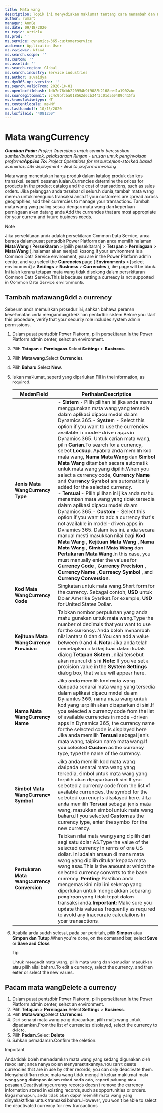 ```yaml
---
title: Mata wang
description: Topik ini menyediakan maklumat tentang cara menambah dan mengalih keluar jenis mata wang dalam Project Operations.
author: rumant
manager: AnnBe
ms.date: 09/18/2020
ms.topic: article
ms.prod: ''
ms.service: dynamics-365-customerservice
audience: Application User
ms.reviewer: kfend
ms.search.scope: ''
ms.custom: ''
ms.assetid: ''
ms.search.region: Global
ms.search.industry: Service industries
ms.author: suvaidya
ms.dyn365.ops.version: ''
ms.search.validFrom: 2020-10-01
ms.openlocfilehash: 1db7e76dbb220954b9f9088b2168eed1a1902abc
ms.sourcegitcommit: 5c4c9bf3ba018562d6cb3443c01d550489c415fa
ms.translationtype: HT
ms.contentlocale: ms-MY
ms.lasthandoff: 10/16/2020
ms.locfileid: "4081260"
---
```

# <a name="currency"></a><span data-ttu-id="d46ed-103">Mata wang</span><span class="sxs-lookup"><span data-stu-id="d46ed-103">Currency</span></span>

<span data-ttu-id="d46ed-104">_**Gunakan Pada:** Project Operations untuk senario berasaskan sumber/bukan stok, pelaksanaan Ringan - urusan untuk penginvoisan proforma_</span><span class="sxs-lookup"><span data-stu-id="d46ed-104">_**Applies To:** Project Operations for resource/non-stocked based scenarios, Lite deployment - deal to proforma invoicing_</span></span>

<span data-ttu-id="d46ed-105">Mata wang menentukan harga produk dalam katalog produk dan kos transaksi, seperti pesanan jualan.</span><span class="sxs-lookup"><span data-stu-id="d46ed-105">Currencies determine the prices for products in the product catalog and the cost of transactions, such as sales orders.</span></span> <span data-ttu-id="d46ed-106">Jika pelanggan anda tersebar di seluruh dunia, tambah mata wang mereka untuk mengurus transaksi anda.</span><span class="sxs-lookup"><span data-stu-id="d46ed-106">If your customers are spread across geographies, add their currencies to manage your transactions.</span></span> <span data-ttu-id="d46ed-107">Tambah mata wang yang paling sesuai dengan mata wang dan keperluan perniagaan akan datang anda.</span><span class="sxs-lookup"><span data-stu-id="d46ed-107">Add the currencies that are most appropriate for your current and future business needs.</span></span>  

> [!NOTE]
> <span data-ttu-id="d46ed-108">Jika persekitaran anda adalah persekitaran Common Data Service, anda berada dalam pusat pentadbir Power Platform dan anda memilih halaman **Mata Wang** ( **Persekitaran** > [pilih persekitaran] > **Tetapan** > **Perniagaan** > **Mata Wang** ), halaman akan menjadi kosong.</span><span class="sxs-lookup"><span data-stu-id="d46ed-108">If your environment is a Common Data Service environment, you are in the Power Platform admin center, and you select the **Currencies** page ( **Environments** > [select environment] > **Settings** > **Business** > **Currencies** ), the page will be blank.</span></span> <span data-ttu-id="d46ed-109">Ini ialah kerana tetapan mata wang tidak disokong dalam persekitaran Common Data Service.</span><span class="sxs-lookup"><span data-stu-id="d46ed-109">This is because setting a currency is not supported in Common Data Service environments.</span></span>

## <a name="add-a-currency"></a><span data-ttu-id="d46ed-110">Tambah matawang</span><span class="sxs-lookup"><span data-stu-id="d46ed-110">Add a currency</span></span>  
<span data-ttu-id="d46ed-111">Sebelum anda memulakan prosedur ini, sahkan bahawa peranan keselamatan anda mengandungi keizinan pentadbir sistem.</span><span class="sxs-lookup"><span data-stu-id="d46ed-111">Before you start this procedure, verify that your security role includes system admin permissions.</span></span> 

1. <span data-ttu-id="d46ed-112">Dalam pusat pentadbir Power Platform, pilih persekitaran.</span><span class="sxs-lookup"><span data-stu-id="d46ed-112">In the Power Platform admin center, select an environment.</span></span> 
2. <span data-ttu-id="d46ed-113">Pilih **Tetapan** > **Perniagaan**.</span><span class="sxs-lookup"><span data-stu-id="d46ed-113">Select **Settings** > **Business**.</span></span>
3. <span data-ttu-id="d46ed-114">Pilih **Mata wang**.</span><span class="sxs-lookup"><span data-stu-id="d46ed-114">Select **Currencies**.</span></span>  
4. <span data-ttu-id="d46ed-115">Pilih **Baharu**.</span><span class="sxs-lookup"><span data-stu-id="d46ed-115">Select **New**.</span></span>  
5. <span data-ttu-id="d46ed-116">Isikan maklumat, seperti yang diperlukan.</span><span class="sxs-lookup"><span data-stu-id="d46ed-116">Fill in the information, as required.</span></span>  


   |          <span data-ttu-id="d46ed-117">Medan</span><span class="sxs-lookup"><span data-stu-id="d46ed-117">Field</span></span>          |                                                                                                                                                                                                                                                                                                                                                                            <span data-ttu-id="d46ed-118">Perihalan</span><span class="sxs-lookup"><span data-stu-id="d46ed-118">Description</span></span>                                                                                                                                                                                                                                                                                                                                                                            |
   |-------------------------|-------------------------------------------------------------------------------------------------------------------------------------------------------------------------------------------------------------------------------------------------------------------------------------------------------------------------------------------------------------------------------------------------------------------------------------------------------------------------------------------------------------------------------------------------------------------------------------------------------------------------------------------------------------------------------------------------------------------------------------------------------------------|
   |    <span data-ttu-id="d46ed-119">**Jenis Mata Wang**</span><span class="sxs-lookup"><span data-stu-id="d46ed-119">**Currency Type**</span></span>    | <span data-ttu-id="d46ed-120">- **Sistem** - Pilih pilihan ini jika anda mahu menggunakan mata wang yang tersedia dalam aplikasi dipacu model dalam Dynamics 365.</span><span class="sxs-lookup"><span data-stu-id="d46ed-120">- **System** - Select this option if you want to use the currencies available in model-driven apps in Dynamics 365.</span></span> <span data-ttu-id="d46ed-121">Untuk carian mata wang, pilih **Carian**.</span><span class="sxs-lookup"><span data-stu-id="d46ed-121">To search for a currency,  select **Lookup**.</span></span> <span data-ttu-id="d46ed-122">Apabila anda memilih kod mata wang, **Nama Mata Wang** dan **Simbol Mata Wang** ditambah secara automatik untuk mata wang yang dipilih.</span><span class="sxs-lookup"><span data-stu-id="d46ed-122">When you select a currency code, **Currency Name** and **Currency Symbol** are automatically added for the selected currency.</span></span><br /><span data-ttu-id="d46ed-123">- **Tersuai** - Pilih pilihan ini jika anda mahu menambah mata wang yang tidak tersedia dalam aplikasi dipacu model dalam Dynamics 365.</span><span class="sxs-lookup"><span data-stu-id="d46ed-123">- **Custom** - Select this option if you want to add a currency that's not available in model-driven apps in Dynamics 365.</span></span> <span data-ttu-id="d46ed-124">Dalam kes ini, anda secara manual mesti masukkan nilai bagi **Kod Mata Wang** , **Kejituan Mata Wang** , **Nama Mata Wang** , **Simbol Mata Wang** dan **Pertukaran Mata Wang**.</span><span class="sxs-lookup"><span data-stu-id="d46ed-124">In this case, you must manually enter the values for **Currency Code** , **Currency Precision** , **Currency Name** , **Currency Symbol** , and **Currency Conversion**.</span></span> |
   |    <span data-ttu-id="d46ed-125">**Kod Mata Wang**</span><span class="sxs-lookup"><span data-stu-id="d46ed-125">**Currency Code**</span></span>    |                                                                                                                                                                                                                                                                                                                                            <span data-ttu-id="d46ed-126">Singkatan untuk mata wang.</span><span class="sxs-lookup"><span data-stu-id="d46ed-126">Short form for the currency.</span></span> <span data-ttu-id="d46ed-127">Sebagai contoh, **USD** untuk Dolar Amerika Syarikat.</span><span class="sxs-lookup"><span data-stu-id="d46ed-127">For example, **USD** for United States Dollar.</span></span>                                                                                                                                                                                                                                                                                                                                            |
   | <span data-ttu-id="d46ed-128">**Kejituan Mata Wang**</span><span class="sxs-lookup"><span data-stu-id="d46ed-128">**Currency Precision**</span></span>  |                                                                                                                                                                                  <span data-ttu-id="d46ed-129">Taipkan nombor perpuluhan yang anda mahu gunakan untuk mata wang.</span><span class="sxs-lookup"><span data-stu-id="d46ed-129">Type the number of decimals that you want to use for the currency.</span></span>  <span data-ttu-id="d46ed-130">Anda boleh menambah nilai antara 0 dan 4.</span><span class="sxs-lookup"><span data-stu-id="d46ed-130">You can add a value between 0 and 4.</span></span> <span data-ttu-id="d46ed-131">**Nota:**  Jika anda telah menetapkan nilai kejituan dalam kotak dialog **Tetapan Sistem** , nilai tersebut akan muncul di sini.</span><span class="sxs-lookup"><span data-stu-id="d46ed-131">**Note:**  If you've set a precision value in the **System Settings** dialog box, that value will appear here.</span></span>                                                                                                                                                                                  |
   |    <span data-ttu-id="d46ed-132">**Nama Mata Wang**</span><span class="sxs-lookup"><span data-stu-id="d46ed-132">**Currency Name**</span></span>    |                                                                                                                                                                                                                                         <span data-ttu-id="d46ed-133">Jika anda memilih kod mata wang daripada senarai mata wang yang tersedia dalam aplikasi dipacu model dalam Dynamics 365, nama mata wang untuk kod yang terpilih akan dipaparkan di sini.</span><span class="sxs-lookup"><span data-stu-id="d46ed-133">If you selected a currency code from the list of available currencies in model-driven apps in Dynamics 365, the currency name for the selected code is displayed here.</span></span> <span data-ttu-id="d46ed-134">Jika anda memilih **Tersuai** sebagai jenis mata wang, taipkan nama mata wang.</span><span class="sxs-lookup"><span data-stu-id="d46ed-134">If you selected **Custom** as the currency type, type the name of the currency.</span></span>                                                                                                                                                                                                                                          |
   |   <span data-ttu-id="d46ed-135">**Simbol Mata Wang**</span><span class="sxs-lookup"><span data-stu-id="d46ed-135">**Currency Symbol**</span></span>   |                                                                                                                                                                                                                                                                      <span data-ttu-id="d46ed-136">Jika anda memilih kod mata wang daripada senarai mata wang yang tersedia, simbol untuk mata wang yang terpilih akan dipaparkan di sini.</span><span class="sxs-lookup"><span data-stu-id="d46ed-136">If you selected a currency code from the list of available currencies, the symbol for the selected currency is displayed here.</span></span> <span data-ttu-id="d46ed-137">Jika anda memilih **Tersuai** sebagai jenis mata wang, masukkan simbol untuk mata wang baharu.</span><span class="sxs-lookup"><span data-stu-id="d46ed-137">If you selected **Custom** as the currency type, enter the symbol for the new currency.</span></span>                                                                                                                                                                                                                                                                       |
   | <span data-ttu-id="d46ed-138">**Pertukaran Mata Wang**</span><span class="sxs-lookup"><span data-stu-id="d46ed-138">**Currency Conversion**</span></span> |                                                                                                                                                                                                                                     <span data-ttu-id="d46ed-139">Taipkan nilai mata wang yang dipilih dari segi satu dolar AS.</span><span class="sxs-lookup"><span data-stu-id="d46ed-139">Type the value of the selected currency in terms of one US dollar.</span></span> <span data-ttu-id="d46ed-140">Ini adalah amaun di mana mata wang yang dipilih ditukar kepada mata wang asas.</span><span class="sxs-lookup"><span data-stu-id="d46ed-140">This is the amount at which the selected currency converts to the base currency.</span></span> <span data-ttu-id="d46ed-141">**Penting:**  Pastikan anda mengemas kini nilai ini sekerap yang diperlukan untuk mengelakkan sebarang pengiraan yang tidak tepat dalam transaksi anda.</span><span class="sxs-lookup"><span data-stu-id="d46ed-141">**Important:**  Make sure you update this value as frequently as required to avoid any inaccurate calculations in your transactions.</span></span>                                                                                                                                                                                                                                      |


6. <span data-ttu-id="d46ed-142">Apabila anda sudah selesai, pada bar perintah, pilih **Simpan** atau **Simpan dan Tutup**.</span><span class="sxs-lookup"><span data-stu-id="d46ed-142">When you're done, on the command bar, select **Save** or **Save and Close**.</span></span>  

   > [!TIP]
   >  <span data-ttu-id="d46ed-143">Untuk mengedit mata wang, pilih mata wang dan kemudian masukkan atau pilih nilai baharu.</span><span class="sxs-lookup"><span data-stu-id="d46ed-143">To edit a currency, select the currency, and then enter or select the new values.</span></span>  

## <a name="delete-a-currency"></a><span data-ttu-id="d46ed-144">Padam mata wang</span><span class="sxs-lookup"><span data-stu-id="d46ed-144">Delete a currency</span></span>  

1. <span data-ttu-id="d46ed-145">Dalam pusat pentadbir Power Platform, pilih persekitaran.</span><span class="sxs-lookup"><span data-stu-id="d46ed-145">In the Power Platform admin center, select an environment.</span></span> 
2. <span data-ttu-id="d46ed-146">Pilih **Tetapan** > **Perniagaan**.</span><span class="sxs-lookup"><span data-stu-id="d46ed-146">Select **Settings** > **Business**.</span></span>
3. <span data-ttu-id="d46ed-147">Pilih **Mata wang**.</span><span class="sxs-lookup"><span data-stu-id="d46ed-147">Select **Currencies**.</span></span>  
4. <span data-ttu-id="d46ed-148">Dari senarai mata wang yang dipaparkan, pilih mata wang untuk dipadamkan.</span><span class="sxs-lookup"><span data-stu-id="d46ed-148">From the list of currencies displayed, select the currency to delete.</span></span>  
5. <span data-ttu-id="d46ed-149">Pilih **Padam**.</span><span class="sxs-lookup"><span data-stu-id="d46ed-149">Select **Delete**.</span></span>  
6. <span data-ttu-id="d46ed-150">Sahkan pemadaman.</span><span class="sxs-lookup"><span data-stu-id="d46ed-150">Confirm the deletion.</span></span>  

> [!IMPORTANT]
>  <span data-ttu-id="d46ed-151">Anda tidak boleh memadamkan mata wang yang sedang digunakan oleh rekod lain; anda hanya boleh menyahaktifkannya.</span><span class="sxs-lookup"><span data-stu-id="d46ed-151">You can't delete currencies that are in use by other records; you can only deactivate them.</span></span> <span data-ttu-id="d46ed-152">Menyahaktifkan rekod mata wang tidak mengalih keluar maklumat mata wang yang disimpan dalam rekod sedia ada, seperti peluang atau pesanan.</span><span class="sxs-lookup"><span data-stu-id="d46ed-152">Deactivating currency records doesn't remove the currency information stored in existing records, such as opportunities or orders.</span></span> <span data-ttu-id="d46ed-153">Bagaimanapun, anda tidak akan dapat memilih mata wang yang dinyahaktifkan untuk transaksi baharu.</span><span class="sxs-lookup"><span data-stu-id="d46ed-153">However, you won't be able to select the deactivated currency for new transactions.</span></span>  
